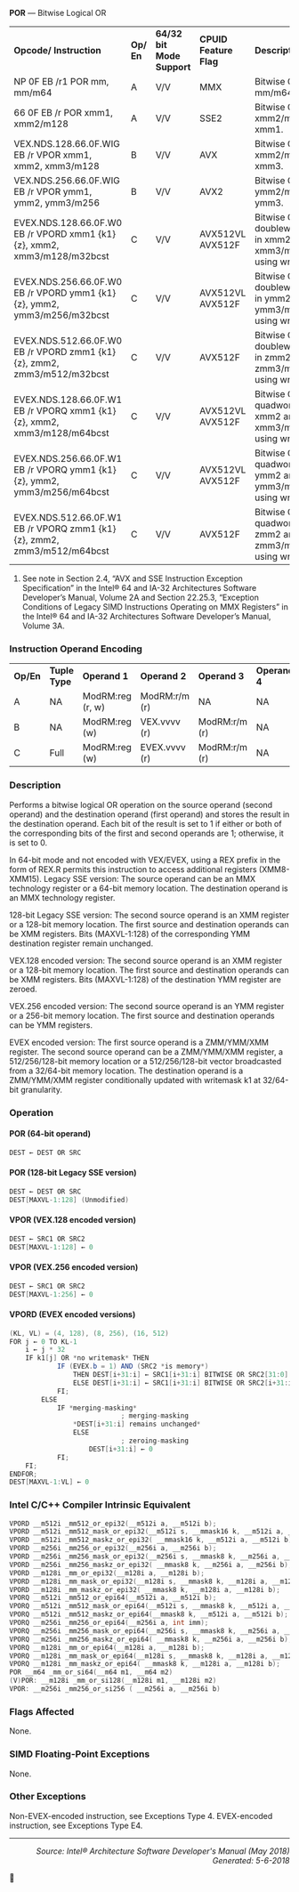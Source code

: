 <b>POR</b> — Bitwise Logical OR
<table>
	<tr>
		<td><b>Opcode/ Instruction</b></td>
		<td><b>Op/ En</b></td>
		<td><b>64/32 bit Mode Support</b></td>
		<td><b>CPUID Feature Flag</b></td>
		<td><b>Description</b></td>
	</tr>
	<tr>
		<td>NP 0F EB /r1 POR mm, mm/m64</td>
		<td>A</td>
		<td>V/V</td>
		<td>MMX</td>
		<td>Bitwise OR of mm/m64 and mm.</td>
	</tr>
	<tr>
		<td>66 0F EB /r POR xmm1, xmm2/m128</td>
		<td>A</td>
		<td>V/V</td>
		<td>SSE2</td>
		<td>Bitwise OR of xmm2/m128 and xmm1.</td>
	</tr>
	<tr>
		<td>VEX.NDS.128.66.0F.WIG EB /r VPOR xmm1, xmm2, xmm3/m128</td>
		<td>B</td>
		<td>V/V</td>
		<td>AVX</td>
		<td>Bitwise OR of xmm2/m128 and xmm3.</td>
	</tr>
	<tr>
		<td>VEX.NDS.256.66.0F.WIG EB /r VPOR ymm1, ymm2, ymm3/m256</td>
		<td>B</td>
		<td>V/V</td>
		<td>AVX2</td>
		<td>Bitwise OR of ymm2/m256 and ymm3.</td>
	</tr>
	<tr>
		<td>EVEX.NDS.128.66.0F.W0 EB /r VPORD xmm1 {k1}{z}, xmm2, xmm3/m128/m32bcst</td>
		<td>C</td>
		<td>V/V</td>
		<td>AVX512VL AVX512F</td>
		<td>Bitwise OR of packed doubleword integers in xmm2 and xmm3/m128/m32bcst using writemask k1.</td>
	</tr>
	<tr>
		<td>EVEX.NDS.256.66.0F.W0 EB /r VPORD ymm1 {k1}{z}, ymm2, ymm3/m256/m32bcst</td>
		<td>C</td>
		<td>V/V</td>
		<td>AVX512VL AVX512F</td>
		<td>Bitwise OR of packed doubleword integers in ymm2 and ymm3/m256/m32bcst using writemask k1.</td>
	</tr>
	<tr>
		<td>EVEX.NDS.512.66.0F.W0 EB /r VPORD zmm1 {k1}{z}, zmm2, zmm3/m512/m32bcst</td>
		<td>C</td>
		<td>V/V</td>
		<td>AVX512F</td>
		<td>Bitwise OR of packed doubleword integers in zmm2 and zmm3/m512/m32bcst using writemask k1.</td>
	</tr>
	<tr>
		<td>EVEX.NDS.128.66.0F.W1 EB /r VPORQ xmm1 {k1}{z}, xmm2, xmm3/m128/m64bcst</td>
		<td>C</td>
		<td>V/V</td>
		<td>AVX512VL AVX512F</td>
		<td>Bitwise OR of packed quadword integers in xmm2 and xmm3/m128/m64bcst using writemask k1.</td>
	</tr>
	<tr>
		<td>EVEX.NDS.256.66.0F.W1 EB /r VPORQ ymm1 {k1}{z}, ymm2, ymm3/m256/m64bcst</td>
		<td>C</td>
		<td>V/V</td>
		<td>AVX512VL AVX512F</td>
		<td>Bitwise OR of packed quadword integers in ymm2 and ymm3/m256/m64bcst using writemask k1.</td>
	</tr>
	<tr>
		<td>EVEX.NDS.512.66.0F.W1 EB /r VPORQ zmm1 {k1}{z}, zmm2, zmm3/m512/m64bcst</td>
		<td>C</td>
		<td>V/V</td>
		<td>AVX512F</td>
		<td>Bitwise OR of packed quadword integers in zmm2 and zmm3/m512/m64bcst using writemask k1.</td>
	</tr>
</table>

1. See note in Section 2.4, “AVX and SSE Instruction Exception Specification” in the Intel® 64 and IA-32 Architectures Software
Developer’s Manual, Volume 2A and Section 22.25.3, “Exception Conditions of Legacy SIMD Instructions Operating on MMX Registers”
in the Intel® 64 and IA-32 Architectures Software Developer’s Manual, Volume 3A.

### Instruction Operand Encoding
<table>
	<tr>
		<td><b>Op/En</b></td>
		<td><b>Tuple Type</b></td>
		<td><b>Operand 1</b></td>
		<td><b>Operand 2</b></td>
		<td><b>Operand 3</b></td>
		<td><b>Operand 4</b></td>
	</tr>
	<tr>
		<td>A</td>
		<td>NA</td>
		<td>ModRM:reg (r, w)</td>
		<td>ModRM:r/m (r)</td>
		<td>NA</td>
		<td>NA</td>
	</tr>
	<tr>
		<td>B</td>
		<td>NA</td>
		<td>ModRM:reg (w)</td>
		<td>VEX.vvvv (r)</td>
		<td>ModRM:r/m (r)</td>
		<td>NA</td>
	</tr>
	<tr>
		<td>C</td>
		<td>Full</td>
		<td>ModRM:reg (w)</td>
		<td>EVEX.vvvv (r)</td>
		<td>ModRM:r/m (r)</td>
		<td>NA</td>
	</tr>
</table>


### Description
Performs a bitwise logical OR operation on the source operand (second operand) and the destination operand (first
operand) and stores the result in the destination operand. Each bit of the result is set to 1 if either or both of the
corresponding bits of the first and second operands are 1; otherwise, it is set to 0.

In 64-bit mode and not encoded with VEX/EVEX, using a REX prefix in the form of REX.R permits this instruction to
access additional registers (XMM8-XMM15).
Legacy SSE version: The source operand can be an MMX technology register or a 64-bit memory location. The
destination operand is an MMX technology register.

128-bit Legacy SSE version: The second source operand is an XMM register or a 128-bit memory location. The first
source and destination operands can be XMM registers. Bits (MAXVL-1:128) of the corresponding YMM destination
register remain unchanged.

VEX.128 encoded version: The second source operand is an XMM register or a 128-bit memory location. The first
source and destination operands can be XMM registers. Bits (MAXVL-1:128) of the destination YMM register are
zeroed.

VEX.256 encoded version: The second source operand is an YMM register or a 256-bit memory location. The first
source and destination operands can be YMM registers.

EVEX encoded version: The first source operand is a ZMM/YMM/XMM register. The second source operand can be a
ZMM/YMM/XMM register, a 512/256/128-bit memory location or a 512/256/128-bit vector broadcasted from a
32/64-bit memory location. The destination operand is a ZMM/YMM/XMM register conditionally updated with
writemask k1 at 32/64-bit granularity.

### Operation


#### POR (64-bit operand)
```java
DEST ← DEST OR SRC
```
#### POR (128-bit Legacy SSE version)
```java
DEST ← DEST OR SRC
DEST[MAXVL-1:128] (Unmodified)
```
#### VPOR (VEX.128 encoded version)
```java
DEST ← SRC1 OR SRC2
DEST[MAXVL-1:128] ← 0
```
#### VPOR (VEX.256 encoded version)
```java
DEST ← SRC1 OR SRC2
DEST[MAXVL-1:256] ← 0
```
#### VPORD (EVEX encoded versions)
```java
(KL, VL) = (4, 128), (8, 256), (16, 512)
FOR j ← 0 TO KL-1
    i ← j * 32
    IF k1[j] OR *no writemask* THEN
            IF (EVEX.b = 1) AND (SRC2 *is memory*)
                THEN DEST[i+31:i] ← SRC1[i+31:i] BITWISE OR SRC2[31:0]
                ELSE DEST[i+31:i] ← SRC1[i+31:i] BITWISE OR SRC2[i+31:i]
            FI;
        ELSE 
            IF *merging-masking*
                            ; merging-masking
                *DEST[i+31:i] remains unchanged*
                ELSE 
                            ; zeroing-masking
                    DEST[i+31:i] ← 0
            FI;
    FI;
ENDFOR;
DEST[MAXVL-1:VL] ← 0
```
### Intel C/C++ Compiler Intrinsic Equivalent
```c
VPORD __m512i _mm512_or_epi32(__m512i a, __m512i b);
VPORD __m512i _mm512_mask_or_epi32(__m512i s, __mmask16 k, __m512i a, __m512i b);
VPORD __m512i _mm512_maskz_or_epi32( __mmask16 k, __m512i a, __m512i b);
VPORD __m256i _mm256_or_epi32(__m256i a, __m256i b);
VPORD __m256i _mm256_mask_or_epi32(__m256i s, __mmask8 k, __m256i a, __m256i b,);
VPORD __m256i _mm256_maskz_or_epi32( __mmask8 k, __m256i a, __m256i b);
VPORD __m128i _mm_or_epi32(__m128i a, __m128i b);
VPORD __m128i _mm_mask_or_epi32(__m128i s, __mmask8 k, __m128i a, __m128i b);
VPORD __m128i _mm_maskz_or_epi32( __mmask8 k, __m128i a, __m128i b);
VPORQ __m512i _mm512_or_epi64(__m512i a, __m512i b);
VPORQ __m512i _mm512_mask_or_epi64(__m512i s, __mmask8 k, __m512i a, __m512i b);
VPORQ __m512i _mm512_maskz_or_epi64(__mmask8 k, __m512i a, __m512i b);
VPORQ __m256i _mm256_or_epi64(__m256i a, int imm);
VPORQ __m256i _mm256_mask_or_epi64(__m256i s, __mmask8 k, __m256i a, __m256i b);
VPORQ __m256i _mm256_maskz_or_epi64( __mmask8 k, __m256i a, __m256i b);
VPORQ __m128i _mm_or_epi64(__m128i a, __m128i b);
VPORQ __m128i _mm_mask_or_epi64(__m128i s, __mmask8 k, __m128i a, __m128i b);
VPORQ __m128i _mm_maskz_or_epi64( __mmask8 k, __m128i a, __m128i b);
POR __m64 _mm_or_si64(__m64 m1, __m64 m2)
(V)POR: __m128i _mm_or_si128(__m128i m1, __m128i m2)
VPOR: __m256i _mm256_or_si256 ( __m256i a, __m256i b)
```
### Flags Affected
None.

### SIMD Floating-Point Exceptions

None.

### Other Exceptions

Non-EVEX-encoded instruction, see Exceptions Type 4.
EVEX-encoded instruction, see Exceptions Type E4.

 --- 
<p align="right"><i>Source: Intel® Architecture Software Developer's Manual (May 2018)<br>Generated: 5-6-2018</i></p>
